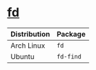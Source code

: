 # [fd](https://github.com/sharkdp/fd)

| Distribution | Package   |
| ------------ | --------- |
| Arch Linux   | `fd`      |
| Ubuntu       | `fd-find` |
